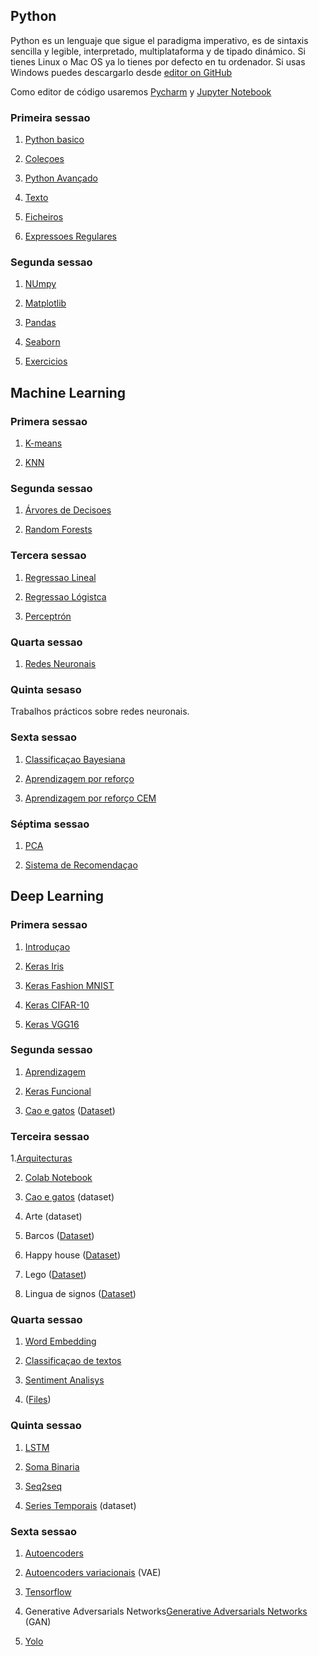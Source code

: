## Python

Python es un lenguaje que sigue el paradigma imperativo, es de sintaxis sencilla y legible, interpretado, multiplataforma y de tipado dinámico. Si tienes Linux o Mac OS ya lo tienes por defecto en tu ordenador. Si usas Windows puedes descargarlo desde
[editor on GitHub](https://www.python.org/)

Como editor de código usaremos [Pycharm](https://www.jetbrains.com/pycharm/)
 y [Jupyter Notebook](https://jupyter.org/ )
### Primeira sessao
1. [Python basico]( https://nbviewer.jupyter.org/url/cayetanoguerra.github.io/spegc/PythonNumpy/01-Python-Basics.ipynb)
2. [Coleçoes](https://nbviewer.jupyter.org/url/cayetanoguerra.github.io/spegc/PythonNumpy/02-Collections.ipynb)

3. [Python Avançado](https://nbviewer.jupyter.org/url/cayetanoguerra.github.io/spegc/PythonNumpy/03-Not-so-Basic-Python.ipynb)

4. [Texto](https://nbviewer.jupyter.org/url/cayetanoguerra.github.io/spegc/PythonNumpy/04-Text.ipynb)

5. [Ficheiros](https://nbviewer.jupyter.org/url/cayetanoguerra.github.io/spegc/PythonNumpy/05-Files.ipynb)

6. [Expressoes Regulares](https://nbviewer.jupyter.org/url/cayetanoguerra.github.io/spegc/PythonNumpy/06-Regular-Expressions.ipynb)



### Segunda sessao

1. [NUmpy](https://nbviewer.jupyter.org/url/cayetanoguerra.github.io/spegc/PythonNumpy/07-Numpy.ipynb)

2. [Matplotlib](https://nbviewer.jupyter.org/url/cayetanoguerra.github.io/spegc/PythonNumpy/08-Matplotlib.ipynb)

3. [Pandas](https://nbviewer.jupyter.org/url/cayetanoguerra.github.io/spegc/PythonNumpy/09-Pandas.ipynb)

4. [Seaborn](https://nbviewer.jupyter.org/url/cayetanoguerra.github.io/spegc/PythonNumpy/11-Seaborn.ipynb)

5. [Exercicios](https://nbviewer.jupyter.org/url/cayetanoguerra.github.io/spegc/PythonNumpy/10-Ejercicios.ipynb)


## Machine Learning

### Primera sessao
1. [K-means](https://nbviewer.jupyter.org/url/cayetanoguerra.github.io/spegc/MachineLearning/001-K-Means.ipynb)

2. [KNN](https://nbviewer.jupyter.org/url/cayetanoguerra.github.io/spegc/MachineLearning/003-KNN.ipynb)

### Segunda sessao
1. [Árvores de Decisoes](https://nbviewer.jupyter.org/url/cayetanoguerra.github.io/spegc/MachineLearning/006-Decision-Trees.ipynb)

2. [Random Forests](https://nbviewer.jupyter.org/url/cayetanoguerra.github.io/spegc/MachineLearning/007-Random-Forests.ipynb)


### Tercera sessao
1. [Regressao Lineal](https://nbviewer.jupyter.org/url/cayetanoguerra.github.io/spegc/MachineLearning/004-Linear-regression.ipynb)

2. [Regressao Lógistca](https://nbviewer.jupyter.org/url/cayetanoguerra.github.io/spegc/MachineLearning/005-Logistic-Regression.ipynb)

3. [Perceptrón ](https://nbviewer.jupyter.org/url/cayetanoguerra.github.io/spegc/MachineLearning/008-Perceptron.ipynb)


### Quarta sessao
1. [Redes Neuronais](https://nbviewer.jupyter.org/url/cayetanoguerra.github.io/spegc/MachineLearning/009-Neural-Nets.ipynb)

### Quinta sesaso
Trabalhos prácticos sobre redes neuronais.

### Sexta sessao
1. [Classificaçao Bayesiana](https://nbviewer.jupyter.org/url/cayetanoguerra.github.io/spegc/MachineLearning/011-Bayesian-Classification.ipynb)

2. [Aprendizagem por reforço](https://nbviewer.jupyter.org/url/cayetanoguerra.github.io/spegc/MachineLearning/013-Reinforcement-Learning.ipynb)

3. [Aprendizagem por reforço CEM](https://nbviewer.jupyter.org/url/cayetanoguerra.github.io/spegc/MachineLearning/014-Reinforcement-Learning-CEM.ipynb)

### Séptima sessao
1. [PCA](https://nbviewer.jupyter.org/url/cayetanoguerra.github.io/spegc/MachineLearning/002-PCA.ipynb)

2. [Sistema de Recomendaçao](https://nbviewer.jupyter.org/url/cayetanoguerra.github.io/spegc/MachineLearning/015-Recommender-Systems.ipynb)



## Deep Learning

### Primera sessao
1. [Introduçao](https://nbviewer.jupyter.org/url/cayetanoguerra.github.io/spegc/DeepLearning/Day1/00-Redes-neuronales-convolutivas.ipynb)

2. [Keras Iris](https://nbviewer.jupyter.org/url/cayetanoguerra.github.io/spegc/DeepLearning/Day1/01-Keras-Iris.ipynb)


3. [Keras Fashion MNIST](https://nbviewer.jupyter.org/url/cayetanoguerra.github.io/spegc/DeepLearning/Day1/03-Keras-Fashion.ipynb)

4. [Keras CIFAR-10](https://nbviewer.jupyter.org/url/cayetanoguerra.github.io/spegc/DeepLearning/Day1/04-Keras-CIFAR10.ipynb)


5. [Keras VGG16](https://nbviewer.jupyter.org/url/cayetanoguerra.github.io/spegc/DeepLearning/Day1/05-Keras-VGG16.ipynb)

### Segunda sessao
1. [Aprendizagem](https://nbviewer.jupyter.org/url/cayetanoguerra.github.io/spegc/DeepLearning/Day2/01-Aprendizaje.ipynb)

2. [Keras Funcional](https://nbviewer.jupyter.org/url/cayetanoguerra.github.io/spegc/DeepLearning/Day2/02-Keras-funcional.ipynb)

3. [Cao e gatos](https://nbviewer.jupyter.org/url/cayetanoguerra.github.io/spegc/DeepLearning/Day2/03-Dogs-and-Cats.ipynb) ([Dataset](https://www.dropbox.com/s/c77j38nr5kb76tz/dogs_and_cats.zip?dl=0))



### Terceira sessao
1.[Arquitecturas](https://nbviewer.jupyter.org/url/cayetanoguerra.github.io/spegc/DeepLearning/Day2/04-Arquitecturas.ipynb)

2. [Colab Notebook](https://colab.research.google.com/drive/1ZIb1qQkXi9c0XBO495-fGdPL56IXZ2Uw)

3. [Cao e gatos](https://www.dropbox.com/s/c77j38nr5kb76tz/dogs_and_cats.zip?dl=0) (dataset)

4. Arte (dataset)

5. Barcos ([Dataset](https://www.dropbox.com/s/m7e64hfe0afwfzp/boat-types-recognition.zip?dl=0))

6. Happy house ([Dataset](https://www.dropbox.com/s/s0kt18fa957ycge/happy-house-dataset.zip?dl=0))

7. Lego ([Dataset](https://www.dropbox.com/s/sq3wz6rnxe7lute/lego-brick-images.zip?dl=0))

8. Lingua de signos ([Dataset](https://www.dropbox.com/s/94vhjglhafdms7i/Sign-Language-Digits-Dataset-master.zip?dl=0))


### Quarta sessao
1. [Word Embedding](https://nbviewer.jupyter.org/url/cayetanoguerra.github.io/spegc/DeepLearning/Day4/Word-Embedding.ipynb) 

2. [Classificaçao de textos](https://nbviewer.jupyter.org/url/cayetanoguerra.github.io/spegc/DeepLearning/Day4/Text-Classification.ipynb)

3. [Sentiment Analisys](https://nbviewer.jupyter.org/url/cayetanoguerra.github.io/spegc/DeepLearning/Day4/Sentiment-Analisys.ipynb)

4. ([Files](https://www.dropbox.com/s/rrnn7v1y9bcwbrn/files.zip?dl=0))


### Quinta sessao
1. [LSTM](https://nbviewer.jupyter.org/url/cayetanoguerra.github.io/spegc/DeepLearning/Day5/LSTM.ipynb)

2. [Soma Binaria](https://nbviewer.jupyter.org/url/cayetanoguerra.github.io/spegc/DeepLearning/Day5/Suma-binaria-LSTM.ipynb)

3. [Seq2seq](https://nbviewer.jupyter.org/url/cayetanoguerra.github.io/spegc/DeepLearning/Day5/Suma-decimal-LSTM-seq2seq.ipynb)

4. [Series Temporais](https://nbviewer.jupyter.org/url/cayetanoguerra.github.io/spegc/DeepLearning/Day5/Series-temporales-Keras.ipynb) (dataset)


### Sexta sessao
1. [Autoencoders](https://nbviewer.jupyter.org/url/cayetanoguerra.github.io/spegc/DeepLearning/Day6/Autoencoders.ipynb)

2. [Autoencoders variacionais](https://nbviewer.jupyter.org/url/cayetanoguerra.github.io/spegc/DeepLearning/Day6/Autoencoders-variacionales.ipynb) (VAE)

3. [Tensorflow](https://nbviewer.jupyter.org/url/cayetanoguerra.github.io/spegc/DeepLearning/Day6/Tensorflow.ipynb)

4. Generative Adversarials Networks[Generative Adversarials Networks](https://nbviewer.jupyter.org/url/cayetanoguerra.github.io/spegc/DeepLearning/Day6/GAN.ipynb) (GAN)

5. [Yolo](https://pjreddie.com/darknet/yolo/)



